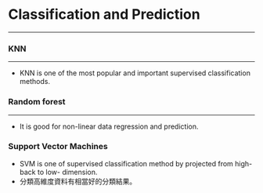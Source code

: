 # Classification and Prediction
---

<script src="../../js/general.js"></script>

### KNN
---

* KNN is one of the most popular and important supervised classification methods.

### Random forest
---

* It is good for non-linear data regression and prediction.

### Support Vector Machines

* SVM is one of supervised classification method by projected from high- back to low- dimension.
* 分類高維度資料有相當好的分類結果。